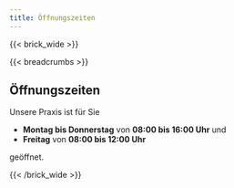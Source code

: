 ```yaml
---
title: Öffnungszeiten
---
```


{{< brick_wide >}}

{{< breadcrumbs >}}

## Öffnungszeiten

Unsere Praxis ist für Sie

- **Montag bis Donnerstag** von **08:00 bis 16:00 Uhr** und
- **Freitag** von **08:00 bis 12:00 Uhr**

geöffnet.

{{< /brick_wide >}}
